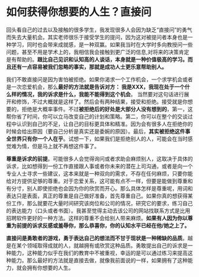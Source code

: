 # 如何获得你想要的人生？直接问

回头看自己的过去以及接触的很多学生，我发现很多人会因为缺乏“直接问”的勇气而失去大量机会。其实老师很乐于接受学生的提问，因为这对被提问者本身也是一种学习，同时也会带来成就感，是一种双赢。如果我当时在大学时多向教授问一些问题，甚至不用是学术上的，我相信我会接触到更广泛的信息,对将来的决策肯定是有帮助的。**跟比自己见识和认知高的人谈话，本身就是一种价值极高的学习。而且还有一点容易被我们忽略的事实，那就是成功人士更乐意帮助别人。**


我们不敢直接问是因为害怕被拒绝。如果你渴求一个工作机会，一个求学机会或者是一次恋爱机会，那么**最好的方法就是告诉对方： 我是XXX，我现在处于一个什么样的情况，我的诉求是什么，我能不能得到这个机会**。 当然要对这句话进行展开和修饰，不过大概就是这样了。然后会有两种结果，接受和拒绝。接受就是你想要的，拒绝是大概率事件。不过**被拒绝后的好处是大部分人没有想到的**，第一，这帮你省了时间，你可以立马改变自己的计划和策略。第二，你可以在整个的交谈过程中认识到自己的不足，让自己的目标更具体和精准。因为会有很多人在拒绝你的时候会给出原因（要自己分析是真实还是委婉的原因）。最后，**其实被拒绝这件事全世界只有你一个人在乎**。试想一下，如果我们是拒绝别人的人，可能会在当时感觉难为情，但是马上就不再想这件事了。


**尊重是诉求的前提**。可能很多人会觉得询问或者求助会麻烦别人，这取决于具体的诉求，比如想得到一份工作直接跟人事或者你未来的潜在上司沟通，或者是向一个专业人士寻求一些建议，这本来就是一种双向的需求，不存在任何麻烦，只要你能给对方提供足够的尊重。对于恋爱关系，这可能有点不一样，但要是能做到尊重和有分寸，别人即使拒绝也会因为你的欣赏而开心。那么具体怎样是尊重呢，用词和表达只是表面，真正的尊重是自己做好准备，首先尊重自己。如果你真的想获得某份工作，那么就要花大量时间研究该岗位和公司的情况，研究它的要求，练习自己的表达能力（口头或者书面）。我甚至觉得主动去该公司的网站找联系方式是比用招聘软件更好的一种方法。这样的尊重不会给别人带来麻烦。**如果有人因为你以尊重为前提的诉求反感或羞辱你，那么恭喜你，你的认知水平已经在他/她之上了。**


**直接问是勇敢者的游戏，勇于表达自己的想法而不甘于现状是一种稀缺的品质**。越是在某个领域取得成就的人，就越拥有或欣赏这种品质。勇敢提出自己的诉求是一种能力，这种能力似乎在我们的教育中不被重视，幸运的是可以通过练习来提高这种能力。那么最好的方法就是直接去做，就像我前面说的一样，如果拥有了这种能力，就会拥有你想要的人生。
